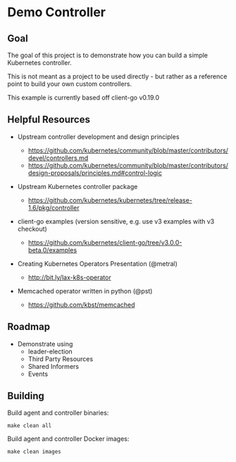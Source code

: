 # Demo Controller

## Goal

The goal of this project is to demonstrate how you can build a simple Kubernetes controller.

This is not meant as a project to be used directly - but rather as a reference point to build your own custom controllers.

This example is currently based off client-go v0.19.0

## Helpful Resources

- Upstream controller development and design principles
    - https://github.com/kubernetes/community/blob/master/contributors/devel/controllers.md
    - https://github.com/kubernetes/community/blob/master/contributors/design-proposals/principles.md#control-logic

- Upstream Kubernetes controller package
    - https://github.com/kubernetes/kubernetes/tree/release-1.6/pkg/controller

- client-go examples (version sensitive, e.g. use v3 examples with v3 checkout)
    - https://github.com/kubernetes/client-go/tree/v3.0.0-beta.0/examples

- Creating Kubernetes Operators Presentation (@metral)
    - http://bit.ly/lax-k8s-operator

- Memcached operator written in python (@pst)
    - https://github.com/kbst/memcached

## Roadmap

- Demonstrate using
    - leader-election
    - Third Party Resources
    - Shared Informers
    - Events

## Building

Build agent and controller binaries:

`make clean all`

Build agent and controller Docker images:

`make clean images`

